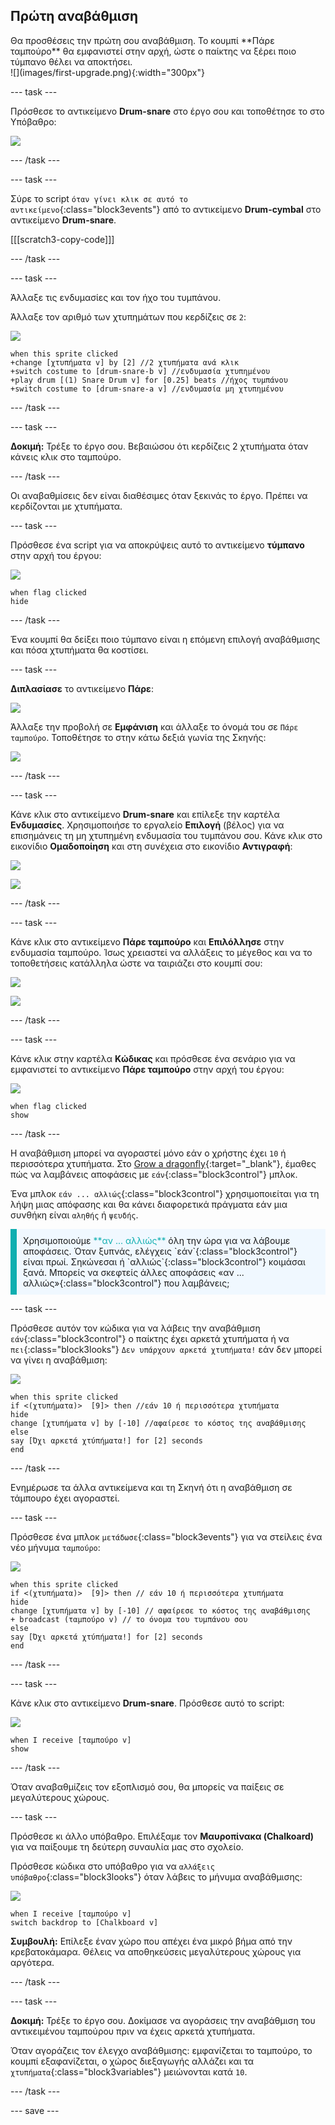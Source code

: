## Πρώτη αναβάθμιση

<div style="display: flex; flex-wrap: wrap">
<div style="flex-basis: 200px; flex-grow: 1; margin-right: 15px;">
Θα προσθέσεις την πρώτη σου αναβάθμιση. Το κουμπί **Πάρε ταμπούρο** θα εμφανιστεί στην αρχή, ώστε ο παίκτης να ξέρει ποιο τύμπανο θέλει να αποκτήσει.
</div>
<div>
![](images/first-upgrade.png){:width="300px"}
</div>
</div>

--- task ---

Πρόσθεσε το αντικείμενο **Drum-snare** στο έργο σου και τοποθέτησε το στο Υπόβαθρο:

![](images/snare-stage.png)

--- /task ---

--- task ---

Σύρε το script `όταν γίνει κλικ σε αυτό το αντικείμενο`{:class="block3events"} από το αντικείμενο **Drum-cymbal** στο αντικείμενο **Drum-snare**.

[[[scratch3-copy-code]]]

--- /task ---

--- task ---

Άλλαξε τις ενδυμασίες και τον ήχο του τυμπάνου.

Άλλαξε τον αριθμό των χτυπημάτων που κερδίζεις σε `2`:

![](images/snare-icon.png)

```blocks3
when this sprite clicked
+change [χτυπήματα v] by [2] //2 χτυπήματα ανά κλικ
+switch costume to [drum-snare-b v] //ενδυμασία χτυπημένου
+play drum [(1) Snare Drum v] for [0.25] beats //ήχος τυμπάνου
+switch costume to [drum-snare-a v] //ενδυμασία μη χτυπημένου
```

--- /task ---

--- task ---

**Δοκιμή:** Τρέξε το έργο σου. Βεβαιώσου ότι κερδίζεις 2 χτυπήματα όταν κάνεις κλικ στο ταμπούρο.

--- /task ---

Οι αναβαθμίσεις δεν είναι διαθέσιμες όταν ξεκινάς το έργο. Πρέπει να κερδίζονται με χτυπήματα.

--- task ---

Πρόσθεσε ένα script για να αποκρύψεις αυτό το αντικείμενο **τύμπανο** στην αρχή του έργου:

![](images/snare-icon.png)

```blocks3
when flag clicked
hide
```

--- /task ---

Ένα κουμπί θα δείξει ποιο τύμπανο είναι η επόμενη επιλογή αναβάθμισης και πόσα χτυπήματα θα κοστίσει.

--- task ---

**Διπλασίασε** το αντικείμενο **Πάρε**:

![](images/duplicate-get.png)

Άλλαξε την προβολή σε **Εμφάνιση** και άλλαξε το όνομά του σε `Πάρε ταμπούρο`. Τοποθέτησε το στην κάτω δεξιά γωνία της Σκηνής:

![](images/get-snare.png)

--- /task ---

--- task ---

Κάνε κλικ στο αντικείμενο **Drum-snare** και επίλεξε την καρτέλα **Ενδυμασίες**. Χρησιμοποιήσε το εργαλείο **Επιλογή** (βέλος) για να επισημάνεις τη μη χτυπημένη ενδυμασία του τυμπάνου σου. Κάνε κλικ στο εικονίδιο **Ομαδοποίηση** και στη συνέχεια στο εικονίδιο **Αντιγραφή**:

![](images/snare-icon.png)

![](images/copy-costume.png)

--- /task ---

--- task ---

Κάνε κλικ στο αντικείμενο **Πάρε ταμπούρο** και **Επιλόλλησε** στην ενδυμασία ταμπούρο. Ίσως χρειαστεί να αλλάξεις το μέγεθος και να το τοποθετήσεις κατάλληλα ώστε να ταιριάζει στο κουμπί σου:

![](images/get-snare-icon.png)

![](images/paste-costume.png)

--- /task ---

--- task ---

Κάνε κλικ στην καρτέλα **Κώδικας** και πρόσθεσε ένα σενάριο για να εμφανιστεί το αντικείμενο **Πάρε ταμπούρο** στην αρχή του έργου:

![](images/get-snare-icon.png)

```blocks3
when flag clicked
show
```

--- /task ---

Η αναβάθμιση μπορεί να αγοραστεί μόνο εάν ο χρήστης έχει `10` ή περισσότερα χτυπήματα. Στο [Grow a dragonfly](https://projects.raspberrypi.org/el-GR/projects/grow-a-dragonfly){:target="_blank"}, έμαθες πώς να λαμβάνεις αποφάσεις με `εάν`{:class="block3control"} μπλοκ.

Ένα μπλοκ `εάν ... αλλιώς`{:class="block3control"} χρησιμοποιείται για τη λήψη μιας απόφασης και θα κάνει διαφορετικά πράγματα εάν μια συνθήκη είναι `αληθής` ή `ψευδής`.

<p style="border-left: solid; border-width:10px; border-color: #0faeb0; background-color: aliceblue; padding: 10px;">
Χρησιμοποιούμε <span style="color: #0faeb0">**αν ... αλλιώς**</span> όλη την ώρα για να λάβουμε αποφάσεις. Όταν ξυπνάς, ελέγχεις `εάν`{:class="block3control"} είναι πρωί. Σηκώνεσαι ή `αλλιώς`{:class="block3control"} κοιμάσαι ξανά. Μπορείς να σκεφτείς άλλες αποφάσεις «αν ... αλλιώς»{:class="block3control"} που λαμβάνεις; 
</p>

--- task ---

Πρόσθεσε αυτόν τον κώδικα για να λάβεις την αναβάθμιση `εάν`{:class="block3control"} ο παίκτης έχει αρκετά χτυπήματα ή να `πει`{:class="block3looks"} `Δεν υπάρχουν αρκετά χτυπήματα!` εάν δεν μπορεί να γίνει η αναβάθμιση:

![](images/get-snare-icon.png)

```blocks3
when this sprite clicked
if <(χτυπήματα)>  [9]> then //εάν 10 ή περισσότερα χτυπήματα
hide
change [χτυπήματα v] by [-10] //αφαίρεσε το κόστος της αναβάθμισης
else
say [Όχι αρκετά χτύπήματα!] for [2] seconds 
end
```

--- /task ---

Ενημέρωσε τα άλλα αντικείμενα και τη Σκηνή ότι η αναβάθμιση σε τάμπουρο έχει αγοραστεί.

--- task ---

Πρόσθεσε ένα μπλοκ `μετάδωσε`{:class="block3events"} για να στείλεις ένα νέο μήνυμα `ταμπούρο`:

![](images/get-snare-icon.png)

```blocks3
when this sprite clicked
if <(χτυπήματα)>  [9]> then // εάν 10 ή περισσότερα χτυπήματα
hide
change [χτυπήματα v] by [-10] // αφαίρεσε το κόστος της αναβάθμισης
+ broadcast (ταμπούρο v) // το όνομα του τυμπάνου σου
else
say [Όχι αρκετά χτύπήματα!] for [2] seconds 
end
```

--- /task ---

--- task ---

Κάνε κλικ στο αντικείμενο **Drum-snare**. Πρόσθεσε αυτό το script:

![](images/snare-icon.png)

```blocks3
when I receive [ταμπούρο v]
show
```

--- /task ---

Όταν αναβαθμίζεις τον εξοπλισμό σου, θα μπορείς να παίξεις σε μεγαλύτερους χώρους.

--- task ---

Πρόσθεσε κι άλλο υπόβαθρο. Επιλέξαμε τον **Μαυροπίνακα (Chalkoard)** για να παίξουμε τη δεύτερη συναυλία μας στο σχολείο.

Πρόσθεσε κώδικα στο υπόβαθρο για να `αλλάξεις υπόβαθρο`{:class="block3looks"} όταν λάβεις το μήνυμα αναβάθμισης:

![](images/stage-icon.png)

```blocks3
when I receive [ταμπούρο v]
switch backdrop to [Chalkboard v]
```

**Συμβουλή:** Επίλεξε έναν χώρο που απέχει ένα μικρό βήμα από την κρεβατοκάμαρα. Θέλεις να αποθηκεύσεις μεγαλύτερους χώρους για αργότερα.

--- /task ---

--- task ---

**Δοκιμή:** Τρέξε το έργο σου. Δοκίμασε να αγοράσεις την αναβάθμιση του αντικειμένου ταμπούρου πριν να έχεις αρκετά χτυπήματα.

Όταν αγοράζεις τον έλεγχο αναβάθμισης: εμφανίζεται το ταμπούρο, το κουμπί εξαφανίζεται, ο χώρος διεξαγωγής αλλάζει και τα `χτυπήματα`{:class="block3variables"} μειώνονται κατά `10`.

--- /task ---

--- save ---
